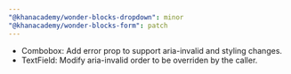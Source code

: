 ```yaml
---
"@khanacademy/wonder-blocks-dropdown": minor
"@khanacademy/wonder-blocks-form": patch
---
```


-   Combobox: Add error prop to support aria-invalid and styling changes.
-   TextField: Modify aria-invalid order to be overriden by the caller.
